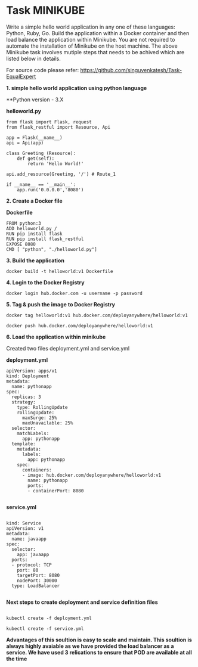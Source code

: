 # Task MINIKUBE

Write a simple hello world application in any one of these languages: Python, Ruby, Go. Build the application within a Docker container and then load balance the application within Minikube. You are not required to automate the installation of Minikube on the host machine.
The above Minikube task involves mutiple steps that needs to be achived which are listed below in details. 

For source code please refer: https://github.com/singuvenkatesh/Task-EqualExpert

**1. simple hello world application using python language**

**Python version - 3.X

**helloworld.py**
```
from flask import Flask, request
from flask_restful import Resource, Api

app = Flask(__name__)
api = Api(app)

class Greeting (Resource):
    def get(self):
        return 'Hello World!'

api.add_resource(Greeting, '/') # Route_1

if __name__ == '__main__':
    app.run('0.0.0.0','8080')

```
**2. Create a Docker file**

**Dockerfile**

```
FROM python:3
ADD helloworld.py /
RUN pip install flask
RUN pip install flask_restful
EXPOSE 8080
CMD [ "python", "./helloworld.py"]

```

**3. Build the application**
```
docker build -t helloworld:v1 Dockerfile

```

**4. Login to the Docker Registry**
```
docker login hub.docker.com -u username -p password

```

**5. Tag & push the image to Docker Registry**

```
docker tag helloworld:v1 hub.docker.com/deployanywhere/helloworld:v1

docker push hub.docker.com/deployanywhere/helloworld:v1

```

**6. Load the application within minikube**

Created two files deployment.yml and service.yml

**deployment.yml**

```
apiVersion: apps/v1
kind: Deployment
metadata:
  name: pythonapp
spec:
  replicas: 3
  strategy:
    type: RollingUpdate
    rollingUpdate:
      maxSurge: 25%
      maxUnavailable: 25%
  selector:
    matchLabels:
      app: pythonapp
  template:
    metadata:
      labels:
        app: pythonapp
    spec:
      containers:
      - image: hub.docker.com/deployanywhere/helloworld:v1
        name: pythonapp
        ports:
        - containerPort: 8080
	
```
		
**service.yml**

```

kind: Service
apiVersion: v1
metadata:
  name: javaapp
spec:
  selector:
    app: javaapp
  ports:
  - protocol: TCP
    port: 80
    targetPort: 8080
    nodePort: 30000
  type: LoadBalancer
  
  ```

**Next steps to create deployment and service definition files**
```

kubectl create -f deployment.yml

kubectl create -f service.yml

```
**Advantages of this soultion is easy to scale and maintain. This soultion is always highly avaiable as we have provided the load balancer as a service. We have used 3 relications to ensure that POD  are available at all the time**
